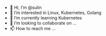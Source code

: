 - 👋 Hi, I’m @sulin
- 👀 I’m interested in Linux, Kubernetes, Golang
- 🌱 I’m currently learning Kubernetes
- 💞️ I’m looking to collaborate on ...
- 📫 How to reach me ...

<!---
sulin2018/sulin2018 is a ✨ special ✨ repository because its `README.md` (this file) appears on your GitHub profile.
You can click the Preview link to take a look at your changes.
--->
